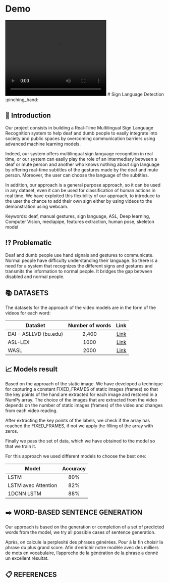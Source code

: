 # Demo 
<video width="320" height="240" controls>
  <source src="https://github.com/nour3467/Sign-Language-Recognition/blob/main/STATIC.mp4" type="video/mp4">
</video>
# Sign Language Detection :pinching_hand:

## :notebook_with_decorative_cover: Introduction 

Our project consists in building a Real-Time Multilingual Sign Language Recognition system to help deaf and dumb people to easily integrate into society and public spaces by overcoming communication barriers using advanced machine learning models.
	
Indeed, our system offers multilingual sign language recognition in real time, or our system can easily play the role of an intermediary between a deaf or mute person and another who knows nothing about sign language by offering real-time subtitles of the gestures made by the deaf and mute person. Moreover, the user can choose the language of the subtitles. 

In addition, our approach is a general purpose approach, so it can be used in any dataset, even it can be used for classification of human actions in real time. We have exploited this flexibility of our approach, to introduce to the user the chance to add their own sign either by using videos to the demonstration using webcam.



Keywords: deaf, manual gestures, sign language, ASL, Deep learning, Computer Vision, mediapipe, features extraction, human pose, skeleton model




## :interrobang: Problematic

Deaf and dumb people use hand signals and gestures to communicate. Normal people have difficulty understanding their language. So there is a need for a system that recognizes the different signs and gestures and transmits the information to normal people. It bridges the gap between disabled and normal people.

## :books: DATASETS

The datasets for the approach of the video models are in the form of the videos for each word:

| DataSet        | Number of words | Link  |
| ------------- |:-------------:| -----:|
| DAI - ASLLVD (bu.edu)| 2,400 | [Link](http://vlm1.uta.edu/~athitsos/asl_lexicon/) |
| ASL-LEX     | 1000      | [Link](https://asl-lex.org/visualization/)  |
| WASL | 2000      |  [Link](https://github.com/dxli94/WLASL)  |

## :chart_with_upwards_trend: Models result

Based on the approach of the static image. We have developed a technique for capturing a constant FIXED_FRAMES of static images (frames) so that the key points of the hand are extracted for each image and restored in a NumPy array. The choice of the images that are extracted from the video depends on the number of static images (frames) of the video and changes from each video reading.

After extracting the key points of the labels, we check if the array has reached the FIXED_FRAMES, if not we apply the filling of the array with zeros.

Finally we pass the set of data, which we have obtained to the model so that we train it.

For this approach we used different models to choose the best one: 


| Model        | Accuracy           |
| ------------- |:-------------:|
| LSTM      | 80%|
| LSTM avec Attention     | 82%     |
| 1DCNN LSTM | 88%      |


## :black_nib: WORD-BASED SENTENCE GENERATION

Our approach is based on the generation or completion of a set of predicted words from the model, we try all possible cases of sentence generation.

Après, on calcule la perplexité des phrases générées. Pour à la fin choisir la phrase du plus grand score. Afin d’enrichir notre modèle avec des milliers de mots en vocabulaire, l’approche de la génération de la phrase a donné un excellent résultat.

## 	:clipboard: REFERENCES


